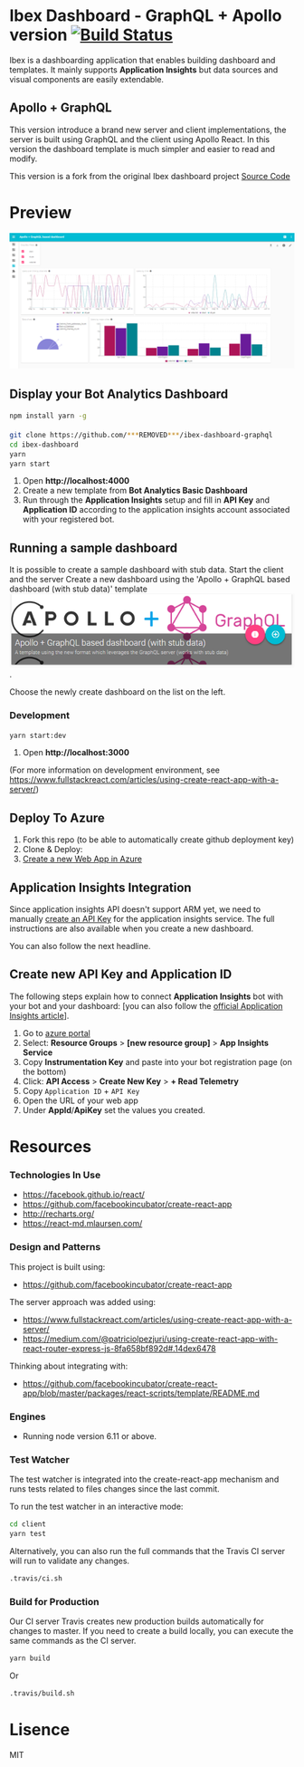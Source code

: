 # Ibex Dashboard - GraphQL + Apollo version [![Build Status](https://travis-ci.org/***REMOVED***/ibex-dashboard-graphql.svg?branch=agql-server-endpoint)](https://travis-ci.org/***REMOVED***/ibex-dashboard-graphql)

Ibex is a dashboarding application that enables building dashboard and templates.
It mainly supports **Application Insights** but data sources and visual components are easily extendable.

## Apollo + GraphQL
This version introduce a brand new server and client implementations, the server is built using GraphQL and the client using Apollo React.
In this version the dashboard template is much simpler and easier to read and modify.

This version is a fork from the original Ibex dashboard project [Source Code](https://github.com/CatalystCode/ibex-dashboard)

# Preview

[![Preview](/docs/bot-framework-apollo-gql-preview.png)](/docs/bot-framework-apollo-gql-preview.png)

## Display your Bot Analytics Dashboard

```bash
npm install yarn -g

git clone https://github.com/***REMOVED***/ibex-dashboard-graphql
cd ibex-dashboard
yarn
yarn start
```

1. Open **http://localhost:4000**
2. Create a new template from **Bot Analytics Basic Dashboard**
3. Run through the **Application Insights** setup and fill in **API Key** and **Application ID** according to the application insights account associated with your registered bot.

## Running a sample dashboard
It is possible to create a sample dashboard with stub data.
Start the client and the server
Create a new dashboard using the 'Apollo + GraphQL based dashboard (with stub data)' template
[![StubTemplate](/docs/template-for-sample.PNG)](/docs/template-for-sample.PNG).

Choose the newly create dashboard on the list on the left.

### Development

```bash
yarn start:dev
```

1. Open **http://localhost:3000**

(For more information on development environment, see https://www.fullstackreact.com/articles/using-create-react-app-with-a-server/)

## Deploy To Azure

1. Fork this repo (to be able to automatically create github deployment key)
2. Clone & Deploy:
3. [Create a new Web App in Azure](https://docs.microsoft.com/en-us/azure/app-service-web/app-service-continuous-deployment)

## Application Insights Integration

Since application insights API doesn't support ARM yet, we need to manually [create an API Key](https://dev.applicationinsights.io/documentation/Authorization/API-key-and-App-ID) for the application insights service.
The full instructions are also available when you create a new dashboard.

You can also follow the next headline.

## Create new API Key and Application ID

The following steps explain how to connect **Application Insights** bot with your bot and your dashboard:
[you can also follow the [official Application Insights article](https://dev.applicationinsights.io/documentation/Authorization/API-key-and-App-ID)].

1. Go to [azure portal](https://portal.azure.com)
2. Select: **Resource Groups** > **[new resource group]** > **App Insights Service**
3. Copy **Instrumentation Key** and paste into your bot registration page (on the bottom)
4. Click: **API Access** > **Create New Key** > **+ Read Telemetry**
5. Copy `Application ID` + `API Key`
6. Open the URL of your web app
7. Under **AppId**/**ApiKey** set the values you created.

# Resources

### Technologies In Use

* https://facebook.github.io/react/
* https://github.com/facebookincubator/create-react-app
* http://recharts.org/
* https://react-md.mlaursen.com/

### Design and Patterns
This project is built using:

* https://github.com/facebookincubator/create-react-app

The server approach was added using:

* https://www.fullstackreact.com/articles/using-create-react-app-with-a-server/
* https://medium.com/@patriciolpezjuri/using-create-react-app-with-react-router-express-js-8fa658bf892d#.14dex6478

Thinking about integrating with:

* https://github.com/facebookincubator/create-react-app/blob/master/packages/react-scripts/template/README.md


### Engines

* Running node version 6.11 or above. 

### Test Watcher
The test watcher is integrated into the create-react-app mechanism and runs tests related to files changes since the last commit.

To run the test watcher in an interactive mode:

```bash
cd client
yarn test
```

Alternatively, you can also run the full commands that the Travis CI server
will run to validate any changes.

```bash
.travis/ci.sh
```

### Build for Production
Our CI server Travis creates new production builds automatically for changes
to master. If you need to create a build locally, you can execute the same
commands as the CI server.

```bash
yarn build
```

Or

```bash
.travis/build.sh
```

# Lisence
MIT
